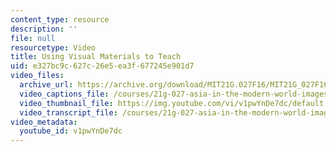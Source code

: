 ```yaml
---
content_type: resource
description: ''
file: null
resourcetype: Video
title: Using Visual Materials to Teach
uid: e327bc9c-627c-26e5-ea3f-677245e901d7
video_files:
  archive_url: https://archive.org/download/MIT21G.027F16/MIT21G_027F16_educator_05_300k.mp4
  video_captions_file: /courses/21g-027-asia-in-the-modern-world-images-representations-fall-2016/6a93f1f805fb59948fed4b56e8d7d6ca_v1pwYnDe7dc.vtt
  video_thumbnail_file: https://img.youtube.com/vi/v1pwYnDe7dc/default.jpg
  video_transcript_file: /courses/21g-027-asia-in-the-modern-world-images-representations-fall-2016/aec2b9eb5a2e76b5e489a8b21d533659_v1pwYnDe7dc.pdf
video_metadata:
  youtube_id: v1pwYnDe7dc
---
```


